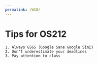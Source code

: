 ```yaml
---
permalink: /W10/
---
```


# Tips for OS212  

	1. Always GSGS (Google Sana Google Sini)  
	2. Don't underestimate your deadlines  
	3. Pay attention to class
